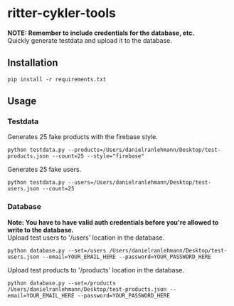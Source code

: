 # ritter-cykler-tools
**NOTE: Remember to include credentials for the database, etc.**<br/>
Quickly generate testdata and upload it to the database.

## Installation
```{r, engine='bash', count_lines}
pip install -r requirements.txt
```

## Usage

### Testdata
Generates 25 fake products with the firebase style.
```{r, engine='bash', count_lines}
python testdata.py --products=/Users/danielranlehmann/Desktop/test-products.json --count=25 --style="firebase"
```

Generates 25 fake users.
```{r, engine='bash', count_lines}
python testdata.py --users=/Users/danielranlehmann/Desktop/test-users.json --count=25
```

### Database
**Note: You have to have valid auth credentials before you're allowed to write to the database.**<br/>
Upload test users to '/users' location in the database.
```{r, engine='bash', count_lines}
python database.py --set=/users /Users/danielranlehmann/Desktop/test-users.json --email=YOUR_EMAIL_HERE --password=YOUR_PASSWORD_HERE
```
Upload test products to '/products' location in the database.
```{r, engine='bash', count_lines}
python database.py --set=/products /Users/danielranlehmann/Desktop/test-products.json --email=YOUR_EMAIL_HERE --password=YOUR_PASSWORD_HERE
```

